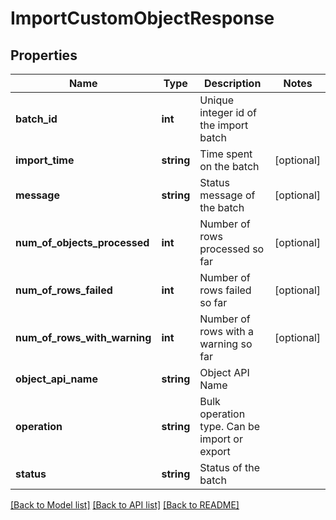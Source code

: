 # ImportCustomObjectResponse

## Properties

Name | Type | Description | Notes
------------ | ------------- | ------------- | -------------
**batch_id** | **int** | Unique integer id of the import batch | 
**import_time** | **string** | Time spent on the batch | [optional] 
**message** | **string** | Status message of the batch | [optional] 
**num_of_objects_processed** | **int** | Number of rows processed so far | [optional] 
**num_of_rows_failed** | **int** | Number of rows failed so far | [optional] 
**num_of_rows_with_warning** | **int** | Number of rows with a warning so far | [optional] 
**object_api_name** | **string** | Object API Name | 
**operation** | **string** | Bulk operation type. Can be import or export | 
**status** | **string** | Status of the batch | 

[[Back to Model list]](../README.md#documentation-for-models) [[Back to API list]](../README.md#documentation-for-api-endpoints) [[Back to README]](../README.md)
